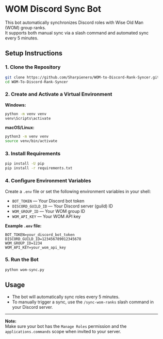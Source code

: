 # WOM Discord Sync Bot

This bot automatically synchronizes Discord roles with Wise Old Man (WOM) group ranks.  
It supports both manual sync via a slash command and automated sync every 5 minutes.

## Setup Instructions

### 1. Clone the Repository

```sh
git clone https://github.com/Sharpienero/WOM-to-Discord-Rank-Syncer.git
cd WOM-To-Discord-Rank-Syncer
```

### 2. Create and Activate a Virtual Environment

**Windows:**
```sh
python -m venv venv
venv\Scripts\activate
```

**macOS/Linux:**
```sh
python3 -m venv venv
source venv/bin/activate
```

### 3. Install Requirements

```sh
pip install -U pip
pip install -r requirements.txt
```

### 4. Configure Environment Variables

Create a `.env` file or set the following environment variables in your shell:

- `BOT_TOKEN` — Your Discord bot token
- `DISCORD_GUILD_ID` — Your Discord server (guild) ID
- `WOM_GROUP_ID` — Your WOM group ID
- `WOM_API_KEY` — Your WOM API key

**Example `.env` file:**
```
BOT_TOKEN=your_discord_bot_token
DISCORD_GUILD_ID=123456789012345678
WOM_GROUP_ID=1234
WOM_API_KEY=your_wom_api_key
```

### 5. Run the Bot

```sh
python wom-sync.py
```

## Usage

- The bot will automatically sync roles every 5 minutes.
- To manually trigger a sync, use the `/sync-wom-ranks` slash command in your Discord server.

---

**Note:**  
Make sure your bot has the `Manage Roles` permission and the `applications.commands` scope when invited to your server.